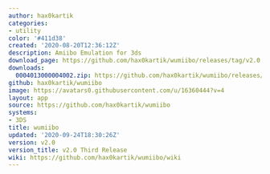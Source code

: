 ```yaml
---
author: hax0kartik
categories:
- utility
color: '#411d38'
created: '2020-08-20T12:36:12Z'
description: Amiibo Emulation for 3ds
download_page: https://github.com/hax0kartik/wumiibo/releases/tag/v2.0
downloads:
  0004013000004002.zip: https://github.com/hax0kartik/wumiibo/releases/download/v2.0/0004013000004002.zip
github: hax0kartik/wumiibo
image: https://avatars0.githubusercontent.com/u/16360444?v=4
layout: app
source: https://github.com/hax0kartik/wumiibo
systems:
- 3DS
title: wumiibo
updated: '2020-09-24T18:30:26Z'
version: v2.0
version_title: v2.0 Third Release
wiki: https://github.com/hax0kartik/wumiibo/wiki
---
```

